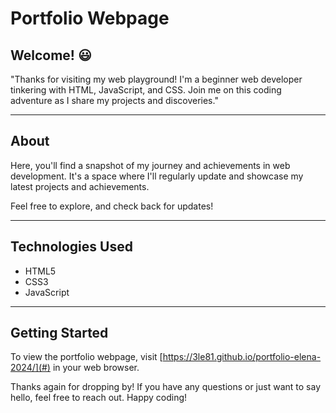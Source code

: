 # Portfolio Webpage

## Welcome! :smiley:

"Thanks for visiting my web playground! I'm a beginner web developer tinkering with HTML, JavaScript, and CSS. Join me on this coding adventure as I share my projects and discoveries."

---

## About

Here, you'll find a snapshot of my journey and achievements in web development. It's a space where I'll regularly update and showcase my latest projects and achievements.

Feel free to explore, and check back for updates!

---

## Technologies Used

- HTML5
- CSS3
- JavaScript

---

## Getting Started

To view the portfolio webpage, visit [https://3le81.github.io/portfolio-elena-2024/](#) in your web browser.

Thanks again for dropping by! If you have any questions or just want to say hello, feel free to reach out. Happy coding!
